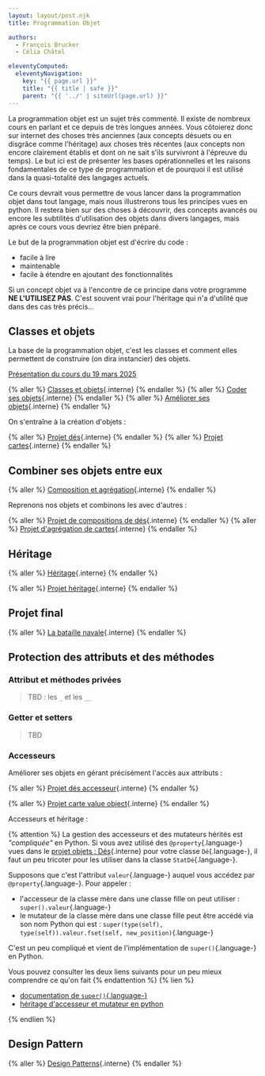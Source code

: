 ```yaml
---
layout: layout/post.njk
title: Programmation Objet

authors:
  - François Brucker
  - Célia Châtel

eleventyComputed:
  eleventyNavigation:
    key: "{{ page.url }}"
    title: "{{ title | safe }}"
    parent: "{{ '../' | siteUrl(page.url) }}"
---
```


La programmation objet est un sujet très commenté. Il existe de nombreux cours en parlant et ce depuis de très longues années. Vous côtoierez donc sur internet des choses très anciennes (aux concepts désuets ou en disgrâce comme l'héritage) aux choses très récentes (aux concepts non encore clairement établis et dont on ne sait s'ils survivront à l'épreuve du temps). Le but ici est de présenter les bases opérationnelles et les raisons fondamentales de ce type de programmation et de pourquoi il est utilisé dans la quasi-totalité des langages actuels.

Ce cours devrait vous permettre de vous lancer dans la programmation objet dans tout langage, mais nous illustrerons tous les principes vues en python. Il restera bien sur des choses à découvrir, des concepts avancés ou encore les subtilités d'utilisation des objets dans divers langages, mais après ce cours vous devriez être bien préparé.

Le but de la programmation objet est d'écrire du code :

- facile à lire
- maintenable
- facile à étendre en ajoutant des fonctionnalités

Si un concept objet va à l'encontre de ce principe dans votre programme **NE L'UTILISEZ PAS**. C'est souvent vrai pour l'héritage qui n'a d'utilité que dans des cas très précis...

## <span id="classes-objets"></span>Classes et objets

La base de la programmation objet, c'est les classes et comment elles permettent de construire (on dira instancier) des objets.

[Présentation du cours du 19 mars 2025](objets.html)

{% aller %}
[Classes et objets](classes-et-objets){.interne}
{% endaller %}
{% aller %}
[Coder ses objets](coder-ses-objets){.interne}
{% endaller %}
{% aller %}
[Améliorer ses objets](améliorer-ses-objets){.interne}
{% endaller %}

On s'entraîne à la création d'objets :

{% aller %}
[Projet dés](projet-objets-dés){.interne}
{% endaller %}
{% aller %}
[Projet cartes](projet-objets-cartes){.interne}
{% endaller %}

## Combiner ses objets entre eux

{% aller %}
[Composition et agrégation](composition-agrégation){.interne}
{% endaller %}

Reprenons nos objets et combinons les avec d'autres :

{% aller %}
[Projet de compositions de dés](projet-composition-dés){.interne}
{% endaller %}
{% aller %}
[Projet d'agrégation de cartes](projet-agrégation-cartes){.interne}
{% endaller %}

## Héritage

{% aller %}
[Héritage](héritage){.interne}
{% endaller %}

{% aller %}
[Projet héritage](projet-héritage){.interne}
{% endaller %}

## Projet final

{% aller %}
[La bataille navale](projet-bataille-navale){.interne}
{% endaller %}

## Protection des attributs et des méthodes

### Attribut et méthodes privées

> TBD : les `_` et les `__`

### Getter et setters

> TBD

### Accesseurs

Améliorer ses objets en gérant précisément l'accès aux attributs :

{% aller %}
[Projet dés accesseur](projet-objets-dés-accesseur){.interne}
{% endaller %}

{% aller %}
[Projet carte value object](projet-objets-cartes-value-object){.interne}
{% endaller %}

Accesseurs et héritage :

{% attention %}
La gestion des accesseurs et des mutateurs hérités est *"compliquée"* en Python. Si vous avez utilisé des `@property`{.language-} vues dans le [projet objets : Dés](../projet-objets-dés#property){.interne} pour votre classe `Dé`{.language-}, il faut un peu tricoter pour les utiliser dans la classe `StatDé`{.language-}.

Supposons que c'est l'attribut `valeur`{.language-} auquel vous accédez par `@property`{.language-}. Pour appeler :

- l'accesseur de la classe mère dans une classe fille on peut utiliser : `super().valeur`{.language-}
- le mutateur de la classe mère dans une classe fille peut être accédé via son nom Python qui est : `super(type(self), type(self)).valeur.fset(self, new_position)`{.language-}

C'est un peu compliqué et vient de l'implémentation de `super()`{.language-} en Python.

Vous pouvez consulter les deux liens suivants pour un peu mieux comprendre ce qu'on fait
{% endattention %}
{% lien %}

- [documentation de `super()`{.language-}](https://docs.python.org/3/library/functions.html#super)
- [héritage d'accesseur et mutateur en python](https://gist.github.com/Susensio/979259559e2bebcd0273f1a95d7c1e79)

{% endlien %}

## Design Pattern

{% aller %}
[Design Patterns](design-patterns){.interne}
{% endaller %}
